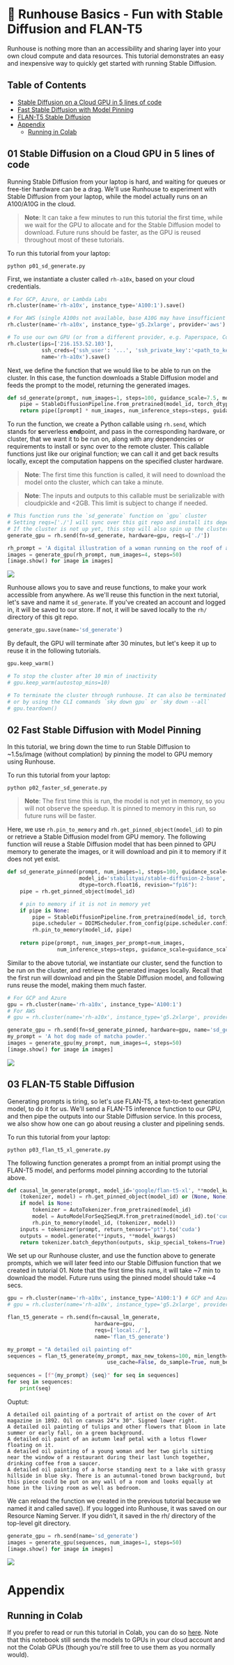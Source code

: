 # 🐣 Runhouse Basics - Fun with Stable Diffusion and FLAN-T5

Runhouse is nothing more than an accessibility and sharing
layer into your own cloud compute and data resources. This tutorial 
demonstrates an easy and inexpensive way to quickly get started with
running Stable Diffusion.

## Table of Contents
- [Stable Diffusion on a Cloud GPU in 5 lines of code](#01-stable-diffusion-on-a-cloud-gpu-in-5-lines-of-code)
- [Fast Stable Diffusion with Model Pinning](#02-fast-stable-diffusion-with-model-pinning)
- [FLAN-T5 Stable Diffusion](#03-flan-t5-stable-diffusion)
- [Appendix](#appendix)
    - [Running in Colab](#running-in-colab)


## 01 Stable Diffusion on a Cloud GPU in 5 lines of code

[//]: # (TODO add hardware instructions)

Running Stable Diffusion from your laptop is hard, and waiting for queues or 
free-tier hardware can be a drag. We'll use Runhouse to experiment with Stable 
Diffusion from your laptop, while the model actually runs on an A100/A10G
in the cloud. 

> **Note**:
It can take a few minutes to run this tutorial the first time, while we wait
for the GPU to allocate and for the Stable Diffusion model to download.
Future runs should be faster, as the GPU is reused throughout most of these
tutorials. 

To run this tutorial from your laptop:
```commandline
python p01_sd_generate.py
```

First, we instantiate a cluster called `rh-a10x`, based on your cloud credentials. 

```python
# For GCP, Azure, or Lambda Labs
rh.cluster(name='rh-a10x', instance_type='A100:1').save()

# For AWS (single A100s not available, base A10G may have insufficient CPU RAM)
rh.cluster(name='rh-a10x', instance_type='g5.2xlarge', provider='aws').save()

# To use our own GPU (or from a different provider, e.g. Paperspace, Coreweave)
rh.cluster(ips=['216.153.52.103'], 
           ssh_creds={'ssh_user': '...', 'ssh_private_key':'<path_to_key>'},
           name='rh-a10x').save()
```

Next, we define the function that we would like to be able to run on the
cluster. In this case, the function downloads a Stable Diffusion model and
feeds the prompt to the model, returning the generated images.

```python
def sd_generate(prompt, num_images=1, steps=100, guidance_scale=7.5, model_id='stabilityai/stable-diffusion-2-base'):
    pipe = StableDiffusionPipeline.from_pretrained(model_id, torch_dtype=torch.float16, revision='fp16').to('cuda')
    return pipe([prompt] * num_images, num_inference_steps=steps, guidance_scale=guidance_scale).images
```

To run the function, we create a Python callable using `rh.send`, which stands
for **s**erverless **end**point, and pass in the corresponding hardware, or
cluster, that we want it to be run on, along with any dependencies or
requirements to install or sync over to the remote cluster. This callable
functions just like our original function; we can call it and get back results
locally, except the computation happens on the specified cluster hardware.

> **Note**:
The first time this function is called, it will need to download the model onto the cluster, which can take a minute.

> **Note**:
The inputs and outputs to this callable must be serializable with cloudpickle
and <2GB. This limit is subject to change if needed.

```python
# This function runs the `sd_generate` function on `gpu` cluster
# Setting reqs=['./'] will sync over this git repo and install its dependencies
# If the cluster is not up yet, this step will also spin up the cluster
generate_gpu = rh.send(fn=sd_generate, hardware=gpu, reqs=['./'])

rh_prompt = 'A digital illustration of a woman running on the roof of a house.'
images = generate_gpu(rh_prompt, num_images=4, steps=50)
[image.show() for image in images]
```

![](../assets/t01/p01_output.png)

Runhouse allows you to save and reuse functions, to make your work accessible
from anywhere. As we'll reuse this function in the next tutorial, let's save
and name it `sd_generate`. If you've created an account and logged in, it will
be saved to our store. If not, it will be saved locally to the `rh/` directory
of this git repo.

```python
generate_gpu.save(name='sd_generate')
```

By default, the GPU will terminate after 30 minutes, but let's keep it up to reuse it in the following tutorials.

```python
gpu.keep_warm()

# To stop the cluster after 10 min of inactivity
# gpu.keep_warm(autostop_mins=10)

# To terminate the cluster through runhouse. It can also be terminated directly through the cloud provider
# or by using the CLI commands `sky down gpu` or `sky down --all`
# gpu.teardown()  
```

## 02 Fast Stable Diffusion with Model Pinning

In this tutorial, we bring down the time to run Stable Diffusion to ~1.5s/image
 (without complation) by pinning the model to GPU memory using Runhouse.

To run this tutorial from your laptop:
```commandline
python p02_faster_sd_generate.py
```

> **Note**:
The first time this is run, the model is not yet in memory, so you will not
observe the speedup. It is pinned to memory in this run, so future runs will
be faster.

Here, we use  `rh.pin_to_memory` and `rh.get_pinned_object(model_id)` to pin or
retrieve a Stable Diffusion model from GPU memory. The following function will
reuse a Stable Diffusion model that has been pinned to GPU memory to generate the
images, or it will download and pin it to memory if it does not yet exist.

```python
def sd_generate_pinned(prompt, num_images=1, steps=100, guidance_scale=7.5,
                       model_id='stabilityai/stable-diffusion-2-base',
                       dtype=torch.float16, revision="fp16"):
    pipe = rh.get_pinned_object(model_id)

    # pin to memory if it is not in memory yet
    if pipe is None:
        pipe = StableDiffusionPipeline.from_pretrained(model_id, torch_dtype=dtype, revision=revision).to("cuda")
        pipe.scheduler = DDIMScheduler.from_config(pipe.scheduler.config)
        rh.pin_to_memory(model_id, pipe)
    
    return pipe(prompt, num_images_per_prompt=num_images,
                num_inference_steps=steps, guidance_scale=guidance_scale).images
```

Similar to the above tutorial, we instantiate our cluster, send the function to
be run on the cluster, and retrieve the generated images locally. Recall that the first run will download and pin the Stable Diffusion model, and following
runs reuse the model, making them much faster.

```python
# For GCP and Azure
gpu = rh.cluster(name='rh-a10x', instance_type='A100:1')
# For AWS
# gpu = rh.cluster(name='rh-a10x', instance_type='g5.2xlarge', provider='aws')

generate_gpu = rh.send(fn=sd_generate_pinned, hardware=gpu, name='sd_generate').save()
my_prompt = 'A hot dog made of matcha powder.'
images = generate_gpu(my_prompt, num_images=4, steps=50)
[image.show() for image in images]
```

![](../assets/t01/p02_output.png)

## 03 FLAN-T5 Stable Diffusion

Generating prompts is tiring, so let's use FLAN-T5, a text-to-text generation
model, to do it for us. We'll send a FLAN-T5 inference function to our GPU, and
then pipe the outputs into our Stable Diffusion service. In this process, we
also show how one can go about reusing a cluster and pipelining sends.

To run this tutorial from your laptop:
```commandline
python p03_flan_t5_xl_generate.py
```

The following function generates a prompt from an initial prompt using the
FLAN-T5 model, and performs model pinning according to the tutorial above.

```python
def causal_lm_generate(prompt, model_id='google/flan-t5-xl', **model_kwargs):
    (tokenizer, model) = rh.get_pinned_object(model_id) or (None, None)
    if model is None:
        tokenizer = AutoTokenizer.from_pretrained(model_id)
        model = AutoModelForSeq2SeqLM.from_pretrained(model_id).to('cuda')
        rh.pin_to_memory(model_id, (tokenizer, model))
    inputs = tokenizer(prompt, return_tensors="pt").to('cuda')
    outputs = model.generate(**inputs, **model_kwargs)
    return tokenizer.batch_depython(outputs, skip_special_tokens=True)
```

We set up our Runhouse cluster, and use the function above to generate prompts,
 which we will later feed into our Stable Diffusion function that we created in
tutorial 01. Note that the first time this runs, it will take ~7 min to
download the model. Future runs using the pinned model should take ~4 secs.

```python
gpu = rh.cluster(name='rh-a10x', instance_type='A100:1') # GCP and Azure
# gpu = rh.cluster(name='rh-a10x', instance_type='g5.2xlarge', provider='aws')  # On AWS

flan_t5_generate = rh.send(fn=causal_lm_generate,
                            hardware=gpu,
                            reqs=['local:./'],
                            name='flan_t5_generate')

my_prompt = "A detailed oil painting of"
sequences = flan_t5_generate(my_prompt, max_new_tokens=100, min_length=20, temperature=2.0, repetition_penalty=3.0,
                                use_cache=False, do_sample=True, num_beams=3, num_return_sequences=4)
                                
sequences = [f"{my_prompt} {seq}" for seq in sequences]
for seq in sequences:
    print(seq)
```

Ouptut:
```
A detailed oil painting of a portrait of artist on the cover of Art magazine in 1892. Oil on canvas 24"x 30". Signed lower right.
A detailed oil painting of tulips and other flowers that bloom in late summer or early fall, on a green background. 
A detailed oil paint of an autumn leaf petal with a lotus flower floating on it.
A detailed oil painting of a young woman and her two girls sitting near the window of a restaurant during their last lunch together, drinking coffee from a saucer.
A detailed oil painting of a horse standing next to a lake with grassy hillside in blue sky. There is an autumnal-toned brown background, but this piece could be put on any wall of a room and looks equally at home in the living room as well as bedroom.
```

We can reload the function we created in the previous tutorial because we named it and called save().
If you logged into Runhouse, it was saved on our Resource Naming Server. If you didn't, it saved in
the rh/ directory of the top-level git directory.

```python
generate_gpu = rh.send(name='sd_generate')
images = generate_gpu(sequences, num_images=1, steps=50)
[image.show() for image in images]
```
![](../assets/t01/p03_output.png)

# Appendix

## Running in Colab

If you prefer to read or run this tutorial in Colab, you can do so 
[here](https://colab.research.google.com/github/run-house/tutorials/blob/main/t01_Stable_Diffusion/x01_Colab_Stable_Diffusion.ipynb).
Note that this notebook still sends the models to GPUs in your cloud account and not
the Colab GPUs (though you're still free to use them as you normally would). 